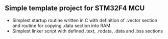 ## Simple template project for STM32F4 MCU
* Simplest startup routine written in C with definition of .vector section and routine for copying .data section into RAM 
* Simplest linker script with defined .text, .rodata, .data and .bss sections 
